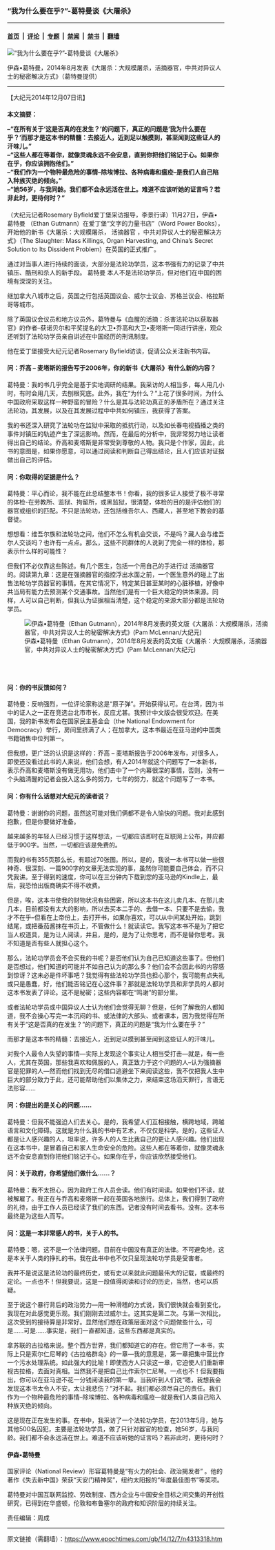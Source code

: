 ### “我为什么要在乎?”-葛特曼谈《大屠杀》

---

#### [首页](../../../..?n4313318) &nbsp;|&nbsp; [评论](../../../../../epoch-comment?n4313318) &nbsp;|&nbsp; [专题](../../../../../epoch-special?n4313318) &nbsp;|&nbsp; [禁闻](../../../../../epoch-news?n4313318) &nbsp;|&nbsp; [禁书](../../../../../books?n4313318) &nbsp;|&nbsp; [翻墙](https://github.com/gfw-breaker/nogfw/blob/master/README.md?n4313318)


<div><img alt="“我为什么要在乎?”-葛特曼谈《大屠杀》" class="attachment-djy_600_400 size-djy_600_400 wp-post-image" src="https://i.epochtimes.com/assets/uploads/2014/12/1412070944141793.jpg"/>
<div class="caption">
 <p>
  伊森•葛特曼，2014年8月发表《大屠杀：大规模屠杀，活摘器官，中共对异议人士的秘密解决方式》（葛特曼提供）
 </p>
</div></div><hr/><div class="post_content" id="artbody" itemprop="articleBody">
 <!-- article content begin -->
 <p>
  【大纪元2014年12月07日讯】
 </p>
 <h4>
  本文摘要：
  <p>
   –“在所有关于‘这是否真的在发生？’的问题下，真正的问题是‘我为什么要在乎？’而那才是这本书的精髓：去接近人，近到足以触摸到，甚至闻到这些证人的汗味儿。”
   <br/>
   –“这些人都在等着你，就像灵魂永远不会安息，直到你把他们铭记于心。如果你在乎，你应该拥抱他们。”
   <br/>
   –“我们作为一个物种最危险的事情–除埃博拉、各种病毒和瘟疫–是我们人自己陷入种族灭绝的倾向。”
   <br/>
   –“她56岁，与我同龄。我们都不会永远活在世上。难道不应该听她的证言吗？若非此时，更待何时？”
  </p>
 </h4>
 <p>
  （大纪元记者Rosemary Byfield爱丁堡采访报导，李景行译）11月27日，伊森•
  <ok href="https://www.epochtimes.com/gb/tag/%E8%91%9B%E7%89%B9%E6%9B%BC.html">
   葛特曼
  </ok>
  （Ethan Gutmann）在爱丁堡“文字的力量书店”（Word Power Books），开始他的新书《大屠杀：大规模屠杀，
  <ok href="https://www.epochtimes.com/gb/tag/%E6%B4%BB%E6%91%98%E5%99%A8%E5%AE%98.html">
   活摘器官
  </ok>
  ，中共对异议人士的秘密解决方式》（The Slaughter: Mass Killings, Organ Harvesting, and China’s Secret Solution to Its Dissident Problem）在英国的正式推广。
 </p>
 <p>
  通过对当事人进行持续的面谈，大部分是法轮功学员，这本书强有力的记录了中共镇压、酷刑和杀人的新手段。
  <ok href="https://www.epochtimes.com/gb/tag/%E8%91%9B%E7%89%B9%E6%9B%BC.html">
   葛特曼
  </ok>
  本人不是法轮功学员，但对他们在中国的困境有深深的关注。
 </p>
 <p>
  继加拿大八城市之后，英国之行包括英国议会、威尔士议会、苏格兰议会、格拉斯哥等城市。
 </p>
 <p>
  除了英国议会议员和地方议员外，葛特曼与《血腥的活摘：杀害法轮功以获取器官》的作者–获诺贝尔和平奖提名的大卫•乔高和大卫•麦塔斯一同进行讲座，观众还听到了法轮功学员亲自讲述在中国经历的刑讯制度。
 </p>
 <p>
  他在爱丁堡接受大纪元记者Rosemary Byfield访谈，促请公众关注新书内容。
 </p>
 <p>
  <h4>
   问：乔高 – 麦塔斯的报告写于2006年，你的新书《大屠杀》有什么新的内容？
  </h4>
  <p>
   葛特曼：我的书几乎完全是基于实地调研的结果。我采访的人相当多，每人用几小时，有时会用几天，去刨根究底。此外，我在“为什么？”上花了很多时间，为什么中国政府采取这样一种野蛮的冒险？什么是其与法轮功真正的矛盾所在？通过关注法轮功，其发展，以及在其发展过程中中共如何镇压，我获得了答案。
  </p>
  <p>
   我的书还深入研究了法轮功在监狱中采取的抵抗行动，以及如长春电视插播之类的事件对镇压的轨迹产生了深远影响。然而，在最后的分析中，我非常努力地让读者得出自己的结论。乔高和麦塔斯是非常受到尊敬的人物。我只是个作家，因此，此书的意图是，如果你愿意，可以通过阅读和判断自己得出结论，且人们应该对证据做出自己的评估。
  </p>
  <p>
   <h4>
    问：你取得的证据是什么？
   </h4>
   <p>
    葛特曼：平心而论，我不能在此总结整本书！你看，我的很多证人接受了极不寻常的体检-在劳教所、监狱、拘留所，或黑监狱，很清楚，体检的目的是评估他们的器官或组织的匹配。不只是法轮功，还包括维吾尔人、西藏人，甚至地下教会的基督徒。
   </p>
   <p>
    想想看：维吾尔族和法轮功之间，他们不怎么有机会交谈，不是吗？藏人会与维吾尔人交谈吗？也许有一点点。那么，这些不同群体的人说到了完全一样的体检，那表示什么样的可能性？
   </p>
   <p>
    但我们不必仅靠这些陈述。有几个医生，包括一个用自己的手进行过
    <ok href="https://www.epochtimes.com/gb/tag/%E6%B4%BB%E6%91%98%E5%99%A8%E5%AE%98.html">
     活摘器官
    </ok>
    的。阅读第九章：这是在强摘器官的指控浮出水面之前，一个医生意外的碰上了出售法轮功学员器官的事情。在其它情况下，特定某日甚至某时的心脏移植，好像中共当局有能力去预测某个交通事故。当然他们是有一个巨大稳定的供体来源。同样，人可以自己判断，但我认为证据相当清楚，这个稳定的来源大部分都是法轮功学员。
   </p>
   <figure aria-describedby="caption-attachment-5808899" class="wp-caption aligncenter" id="attachment_5808899" style="width: 569px">
    <ok href=" https://i.epochtimes.com/assets/uploads/2014/12/1412100800272133.png" rel="noreferrer noopener" target="_blank">
     <img alt="伊森•葛特曼（Ethan Gutmann），2014年8月发表的英文版《大屠杀：大规模屠杀，活摘器官，中共对异议人士的秘密解决方式》(Pam McLennan/大纪元)" class="size-large wp-image-5808899" src="https://i.epochtimes.com/assets/uploads/2014/12/1412100800272133.png" title="伊森•葛特曼（Ethan Gutmann），2014年8月发表的英文版《大屠杀：大规模屠杀，活摘器官，中共对异议人士的秘密解决方式》(Pam McLennan/大纪元)"/>
    </ok>
    <br/><figcaption class="wp-caption-text" id="caption-attachment-5808899">
     伊森•葛特曼（Ethan Gutmann），2014年8月发表的英文版《大屠杀：大规模屠杀，活摘器官，中共对异议人士的秘密解决方式》(Pam McLennan/大纪元)
    </figcaption><br/>
   </figure><br/>
   <p>
    <h4>
     问：你的书反馈如何？
    </h4>
    <p>
     葛特曼：反响强烈，一位评论家称这是“原子弹”。开始获得认可。在台湾，因为书中的证人之一正在竞选台北市市长，反应尤甚。我预计中文版会很受欢迎。在美国，我的新书发布会在国家民主基金会（the National Endowment for Democracy）举行，房间里挤满了人；在加拿大，这本书最近在亚马逊的中国类书籍销售中位列第一。
    </p>
    <p>
     但我想，更广泛的认识是这样的：乔高 – 麦塔斯报告于2006年发布，对很多人，即使还没看过此书的人来说，他们会想，有人2014年就这个问题写了一本新书，表示乔高和麦塔斯没有做无用功，他们击中了一个内幕很深的事情，否则，没有一个头脑清醒的记者会投入这么多的努力，七年的努力，就这个问题写了一本书。
    </p>
    <p>
     <h4>
      问：你有什么话想对大纪元的读者说？
     </h4>
     <p>
      葛特曼：谢谢你的问题，虽然这可能对我们俩都不是令人愉快的问题。我对此感到抱歉，但是你要做好准备。
     </p>
     <p>
      越来越多的年轻人已经习惯于这样想法，一切都应该即时在互联网上公布，并应都低于900字。当然，一切都应该是免费的。
     </p>
     <p>
      而我的书有355页那么长，有超过70张图。所以，是的，我说一本书可以做一些很神奇、很深刻、一篇900字的文章无法实现的事，虽然你可能要自己体会，而不只凭我讲。至于得到的速度，你可以在三分钟内下载到您的亚马逊的Kindle上，最后，我恐怕出版商确实不得不收费。
     </p>
     <p>
      但是，唉，这本书使我的财物状况有些困窘，所以这本书在这儿卖几本、在那儿卖几本，目前都没有太大的影响，所以去买本二手的、去借一本、只要不是去偷，我才不在乎–但看在上帝份上，去打开书，如果你喜欢，可以从中间某处开始，跳到结尾，或把番茄酱抹在书页上，不管做什么！就读读它。我写这本书不是为了把它当人权道具，是为让人阅读，并且，是的，是为了让你思考，而不是替你思考。我不知道是否有些人就担心这个。
     </p>
     <p>
      那么，法轮功学员会不会买我的书呢？是否他们认为自己已知道这些事了。但他们是否想过，他们知道的可能并不如自己认为的那么多？他们会不会因此书的内容感到惊讶？这未必是件坏事吧？我觉得有些法轮功学员也担心那个，我可能有点失礼或只是愚蠢，好，他们能否铭记在心这件事？那就是法轮功学员和非学员的人都对这本书发表了评论。这不是秘密；这些内容都在“鸣谢”的部分里。
     </p>
     <p>
      或者法轮功学员或中国异议人士认为他们会觉得无聊？但是，任何了解我的人都知道，我不会操心写完一本沉闷的书、或法律的大部头、或者课本，因为我觉得在所有关于“这是否真的在发生？”的问题下，真正的问题是“我为什么要在乎？”
     </p>
     <p>
      而那才是这本书的精髓：去接近人，近到足以摸到甚至闻到这些证人的汗味儿。
     </p>
     <p>
      对我个人最令人失望的事情—实际上发现这个事实让人相当受打击—就是，有一些人，尤其在英国，那些我喜欢和佩服的人，真正致力于这个问题的人–认为强摘器官是犯罪的人—然而他们找到无尽的借口逃避坐下来阅读这些，我不仅把我人生中巨大的部分致力于此，还可能帮助他们以集体之力，来结束这场滔天罪行，言语无法形容……
     </p>
     <p>
      <h4>
       问：你提出的是关心的问题……
      </h4>
      <p>
       葛特曼：但我不能强迫人们去关心。是的，我希望人们互相接触，横跨地域，跨越语言和文化障碍。这就是为什么我的书中有艺术，不仅仅是科学。是的，这些证人都是让人感兴趣的人，坦率说，许多人的人生比我自己的更让人感兴趣。他们出现在这本书中，是冒着自己和家人生命安全的危险。这些人都在等着你，就像灵魂永远不会安息直到你把他们铭记于心。如果你在乎，你应该欣然接受他们。
      </p>
      <p>
       <h4>
        问：关于政府，你希望他们做什么……？
       </h4>
       <p>
        葛特曼：我不太担心，因为政府工作人员会读。他们有时间读。如果他们不读，就被解雇了。我正在与乔高和麦塔斯一起在英国各地旅行。总体上，我们得到了政府的礼待，由于工作人员已经读了我们的东西。记者没有时间去看书。没有。这本书最终是为这些人而写。
       </p>
       <p>
        <h4>
         问：这是一本非常感人的书，关于人的书。
        </h4>
        <p>
         葛特曼：嗯，这不是一个法律问题。目前在中国没有真正的法律。不可避免地，这是本关于人类的挣扎的书。我在此书中也不仅只呈现法轮功学员是受害者。
        </p>
        <p>
         我并不是说这是法轮功的最终历史，或有史以来就此问题最伟大的记载，或最终的定论。一点也不！但我要说，这是一段值得阅读和讨论的历史，当然，也可以质疑。
        </p>
        <p>
         至于说这个暴行背后的政治势力—用一种滑稽的方式说，我们很快就会看到变化，我现在对此感觉更乐观。我们刚刚去过威尔士。这其实是第二次。与第一次相比，这次受到的接待算是非常好。显然他们想在政策层面对这个问题做些什么，可是……可是……事实是，我们一直都知道，这些东西都是真实的。
        </p>
        <p>
         拿苏联的古拉格来说。整个西方世界，我们都知道它的存在。但它用了一本书，实际上只是索尔仁尼琴的《古拉格群岛》的一章—我的意思是，第一章把集中营比作一个污水处理系统。如此强大的比喻！即使西方人只读这一章，它迫使人们重新审视古拉格，去面对真相。当然我不是把自己比作索尔仁尼琴。一点也不！但我要指出，你可以在亚马逊不花一分钱阅读我的第一章。当我听到人们说“嗯，我想我会发现这本书太令人不安，太让我悲伤？”对不起。我们都必须尽自己的责任。我们作为一个物种最危险的事情–除埃博拉、各种病毒和瘟疫—就是我们人类自己陷入种族灭绝的倾向。
        </p>
        <p>
         这是现在正在发生的事。在书中，我采访了一个法轮功学员，在2013年5月，她与其他500名囚犯，主要是法轮功学员，做了只针对器官的检查，她56岁，与我同龄。我们都不会永远活在世上。难道不应该听她的证言吗？若非此时，更待何时？
        </p>
        <p>
         <h4>
          伊森•葛特曼
         </h4>
         <p>
          国家评论（National Review）形容葛特曼是“有火力的社会、政治揭发者” 。他的著作《失去新中国》荣获“天安门精神奖”，纽约太阳报的“年度最佳图书”等奖项。
         </p>
         <p>
          葛特曼对中国互联网监控、劳改制度、西方企业与中国安全目标之间交集的开创性研究，已得到在华盛顿，伦敦和布鲁塞尔的政府和知识阶层的持续关注。
         </p>
         <p>
          责任编辑：周成
         </p>
         <p>
          <!-- article content end -->
          <div id="below_article_ad">
          </div>
         </p>
        </p>
       </p>
      </p>
     </p>
    </p>
   </p>
  </p>
 </p>
</div>


---

原文链接（需翻墙）：https://www.epochtimes.com/gb/14/12/7/n4313318.htm